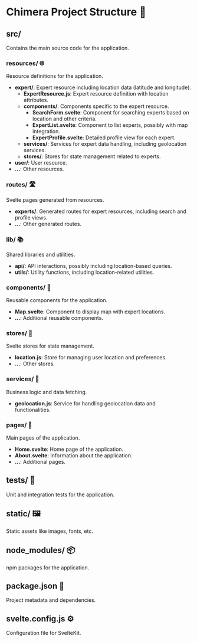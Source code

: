 # Chimera Project Structure 🚀

## src/
Contains the main source code for the application.

### resources/ 🌐
Resource definitions for the application.
- **expert/**: Expert resource including location data (latitude and longitude).
  - **ExpertResource.js**: Expert resource definition with location attributes.
  - **components/**: Components specific to the expert resource.
    - **SearchForm.svelte**: Component for searching experts based on location and other criteria.
    - **ExpertList.svelte**: Component to list experts, possibly with map integration.
    - **ExpertProfile.svelte**: Detailed profile view for each expert.
  - **services/**: Services for expert data handling, including geolocation services.
  - **stores/**: Stores for state management related to experts.
- **user/**: User resource.
- **...**: Other resources.

### routes/ 🛣️
Svelte pages generated from resources.
- **experts/**: Generated routes for expert resources, including search and profile views.
- **...**: Other generated routes.

### lib/ 📚
Shared libraries and utilities.
- **api/**: API interactions, possibly including location-based queries.
- **utils/**: Utility functions, including location-related utilities.

### components/ 🧩
Reusable components for the application.
- **Map.svelte**: Component to display map with expert locations.
- **...**: Additional reusable components.

### stores/ 🏪
Svelte stores for state management.
- **location.js**: Store for managing user location and preferences.
- **...**: Other stores.

### services/ 🌟
Business logic and data fetching.
- **geolocation.js**: Service for handling geolocation data and functionalities.

### pages/ 📄
Main pages of the application.
- **Home.svelte**: Home page of the application.
- **About.svelte**: Information about the application.
- **...**: Additional pages.

## tests/ 🧪
Unit and integration tests for the application.

## static/ 🖼️
Static assets like images, fonts, etc.

## node_modules/ 📦
npm packages for the application.

## package.json 📄
Project metadata and dependencies.

## svelte.config.js ⚙️
Configuration file for SvelteKit.
